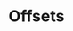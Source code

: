---
title: 'Offsets'
description: 'Breaking out of the LEGO grid ...'
module_size: small

collections:
    - 
        title: 'Stud Shift'
        route: 'techs/offset/function:stud_shift'
        slug: 'stud_shift'
        collection: 'stud_shift'
    - 
        title: 'Stud Lift'
        route: 'techs/offset/function:stud_lift'
        slug: 'stud_lift'
        collection: 'stud_lift'

stud_shift:
    items: 
        - '@taxonomy.function': 'stud_shift'

stud_lift:
    items: 
        - '@taxonomy.function': 'stud_lift'
---